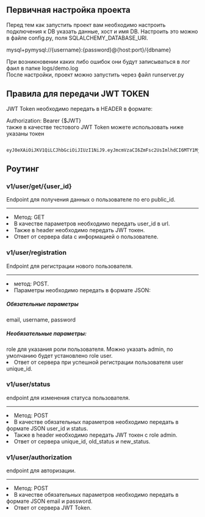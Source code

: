 <h2>Первичная настройка проекта</h2>

<p>Перед тем как запустить проект вам необходимо настроить подключения к DB указать данные, хост и имя DB. 
Настроить это можно в файле config.py, поля SQLALCHEMY_DATABASE_URI.

mysql+pymysql://{username}:{password}@{host:port}/{dbname}</p>

При возникновении каких либо ошибок они будут записываться в лог фаил в папке logs/demo.log<br>
После настройки, проект можно запустить через файл runserver.py
  
  <h2> Правила для передачи JWT TOKEN</h2>
  <p>JWT Token необходимо передать в HEADER в формате:</p>
    Authorization: Bearer {$JWT}<br>
    также в качестве тестового JWT Token можете использовать ниже указаны токен
    
      eyJ0eXAiOiJKV1QiLCJhbGciOiJIUzI1NiJ9.eyJmcmVzaCI6ZmFsc2UsImlhdCI6MTY1Mjg1NDY1MywianRpIjoiZDM5ZGY2NDItMTU3ZC00MGU0LWI3YTAtZDBiZTAzNDljNGRiIiwidHlwZSI6ImFjY2VzcyIsInN1YiI6eyJyb2xlIjoiYWRtaW4iLCJwdWJsaWNfaWQiOiIwZjdjMjg4OS01YTk5LTRhMDAtOWE3Ni03NDcwM2E2NDc5ODcifSwibmJmIjoxNjUyODU0NjUzfQ.3Uw_iBYr7XO2Nl8BYAtlwBSXQpyWSCMgfnEbRYR4uo4
  
  <h2>Роутинг</h2>
  
  <h3>v1/user/get/{user_id}</h3>
  Endpoint для получения данных о пользователе по его public_id.<hr>
  <li>Метод: GET</li>
  <li>В качестве параметров необходимо передать user_id в url.</li>
  <li>Также в header необходимо передать JWT токен.</li>
  <li>Ответ от сервера data с информацией о пользователе.</li>
  
  
  <h3>v1/user/registration</h3>
  Endpoint для регистрации нового пользователя.<hr>
  <li>метод: POST.</li>
  
  <li>Параметры необходимо передать в формате JSON:</li>
  <h5>Обязательные параметры</h5>
  email, 
  username, 
  password
  
  <h5>Необязательные параметры:</h5>
  role для указания роли пользователя. Можно указать admin, по умолчанию будет установлено role user.
  <br><li>Ответ от сервера при успешной регистрации пользователя user unique_id.</li>
   
  
  
  <h3>v1/user/status</h3>
  endpoint для изменения статуса пользователя.<hr>
  <li>Метод: POST</li>
  <li>В качестве обязательных параметров необходимо передать в формате JSON user_id и status.</li>
  <li>Также в header необходимо передать JWT токен с role admin.</li>
  <li>Ответ от сервера unique_id, old_status и new_status.</li>
  
  
  <h3>v1/user/authorization</h3>
  endpoint для авторизации.<hr>
  <li>Метод: POST</li>
  <li>В качестве обязательных параметров необходимо передать в формате JSON email и password.</li>
  <li>Ответ от сервера JWT Token.</li>
  
  
  

